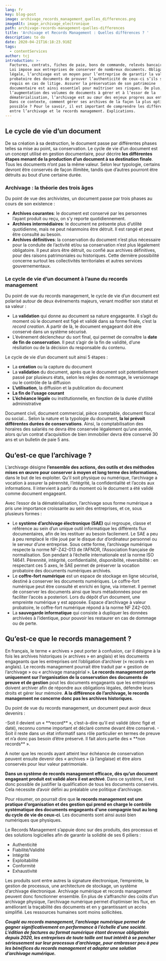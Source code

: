 ```yaml
---
lang: fr
key: blog-post
image: archivage_records_management_quelles_differences.png
imageAlt: image_archivage_electronique
path: archivage-records-management-quelles-differences
title: 'Archivage et Records Management : Quelles différences ? '
description: to do
date: 2020-04-21T16:18:23.910Z
tags:
  - contentServices
author: tcj
introduction: >-
  Factures, contrats, fiches de paie, bons de commande, relevés bancaires… La
  Loi impose aux entreprises de conserver de nombreux documents. Obligation
  légale, l’archivage est un moyen pour l’entreprise de garantir la valeur
  probatoire des documents de prouver l’authenticité de ceux-ci s’ils sont
  requis en cas de litige. Assurer la préservation de son patrimoine
  documentaire est ainsi essentiel pour maîtriser ses risques. De plus, face à
  l’augmentation des volumes de documents à gérer et à l’essor de la
  dématérialisation, l’archivage est au cœur des enjeux propres aux entreprises.
  Dans ce contexte, comment gérer ses archives de la façon la plus optimale
  possible ? Pour le savoir, il est important de comprendre les différences
  entre l’archivage et le records management. Explications.
---
```

## Le cycle de vie d’un document

De sa création à sa destruction, le document passe par différentes phases telles sa mise au point, sa conservation. Le cycle de vie d’un document est un concept utilisé en gestion documentaire, pour décrire **les différentes étapes menant de la production d’un document à sa destination finale**. Tous les documents n’ont pas la même valeur. Selon leur typologie, certains devront être conservés de façon illimitée, tandis que d’autres pourront être détruits au bout d’une certaine durée.

### Archivage : la théorie des trois âges

Du point de vue des archivistes, un document passe par trois phases au cours de son existence :

* **Archives courantes**: le document est conservé par les personnes l’ayant produit ou reçu, on s’y reporte quotidiennement.
* **Archives intermédiaires**: le document ne présente plus d’utilité quotidienne, mais ne peut néanmoins être détruit. Il est rangé et peut être consulté au besoin.
* **Archives définitives**: la conservation du document n’est plus nécessaire pour la conduite de l’activité et/ou sa conservation n’est plus légalement obligatoire. Il peut alors être détruit, ou confié aux archives définitives, pour des raisons patrimoniales ou historiques. Cette dernière possibilité concerne surtout les collectivités territoriales et autres services gouvernementaux.

### Le cycle de vie d’un document à l’aune du records management

Du point de vue du records management, le cycle de vie d’un document est polarisé autour de deux événements majeurs, venant modifier son statut et sa valeur :

* La **validation** qui donne au document sa nature engageante. Il s’agit du moment où le document est figé et validé dans sa forme finale, c’est la *record creation*. A partir de là, le document engageant doit être conservé dans un système sécurisé.
* L’événement déclencheur du sort final, qui permet de connaître la **date de fin de conservation**. Il peut s’agir de la fin de validité, d’une résiliation ou de la décision du responsable du contenu.

Le cycle de vie d’un document suit ainsi 5 étapes :

* La **création** ou la capture du document
* La **validation** du document, après que le document soit potentiellement passé par plusieurs états, selon les règles de nommage, le versionnage ou le contrôle de la diffusion
* **L’utilisation**, la diffusion et la publication du document
* **La fin de l’usage courant**
* **L’échéance légale** ou institutionnelle, en fonction de la durée d’utilité administrative

Document civil, document commercial, pièce comptable, document fiscal ou social… Selon la nature et la typologie du document, **la loi prévoit différentes durées de conservations**. Ainsi, la comptabilisation des horaires des salariés ne devra être conservée légalement qu’une année, alors qu’un contrat d’acquisition de bien immobilier devra être conservé 30 ans et un bulletin de paie 5 ans.

## Qu’est-ce que l’archivage ?

L’archivage désigne **l’ensemble des actions, des outils et des méthodes mises en œuvre pour conserver à moyen et long terme des informations**, dans le but de les exploiter. Qu’il soit physique ou numérique, l’archivage a vocation à assurer la pérennité, l’intégrité, la confidentialité et l’accès aux informations. Il intervient à partir du moment où le document a été validé comme document engageant.

Avec l’essor de la dématérialisation, l’archivage sous forme numérique a pris une importance croissante au sein des entreprises, et ce, sous plusieurs formes :

* Le **système d’archivage électronique (SAE)** qui regroupe, classe et référence au sein d’un unique outil informatique les différents flux documentaires, afin de les restituer au besoin facilement. Le SAE a peu à peu remplacé le rôle joué par le disque dur d’ordinateur personnel ou le serveur d’une entreprise. Sous cette forme, l’archivage numérique respecte la norme NF-Z42-013 de l’AFNOR, l’Association française de normalisation. Son pendant à l’échelle internationale est la norme ISO 14641. Pérennité, intégrité, confidentialité, disponibilité, réversibilité : en respectant ces 5 axes, le SAE permet de préserver la vocation probatoire des documents numériques archivés.
* Le **coffre-fort numérique** est un espace de stockage en ligne sécurisé, destiné à conserver les documents numériques. Le coffre-fort numérique peut être consulté et enrichi en ligne, via internet. Il permet de conserver les documents ainsi que leurs métadonnées pour en faciliter l’accès a posteriori. Lors du dépôt d’un document, une empreinte numérique y est apposée. Espace d’archivage à valeur probatoire, le coffre-fort numérique répond à la norme NF Z42-020.
* La **sauvegarde informatique** qui consiste à dupliquer les données archivées à l’identique, pour pouvoir les restaurer en cas de dommage ou de perte.

## Qu’est-ce que le records management ?

En français, le terme « archives » peut porter à confusion, car il désigne à la fois les archives historiques (« archives » en anglais) et les documents engageants que les entreprises ont l’obligation d’archiver (« records » en anglais). Le records management pourrait être traduit par « gestion de l’archivage » ou « archivage managérial ». **Le records management porte uniquement sur l’organisation de la conservation des documents de preuve et de gestion** pout les documents engageants que les entreprises doivent archiver afin de répondre aux obligations légales, défendre leurs droits et gérer leur mémoire. **A la différence de l’archivage, le records management ne concerne donc pas les archives historiques**.

Du point de vue du records management, un document peut avoir deux devenirs :

<!--\[if !supportLists]-->-<!--\[endif]-->Soit il devient un « **record** », c’est-à-dire qu’il est validé (donc figé et daté), reconnu comme important et déclaré comme devant être conservé.

<!--\[if !supportLists]-->-<!--\[endif]-->Soit il reste dans un état informatif sans rôle particulier en termes de preuve et n’a donc pas besoin d’être préservé. Il fait alors partie des « **non records** ».

A noter que les records ayant atteint leur échéance de conservation peuvent ensuite devenir des « archives » (à l’anglaise) et être alors conservés pour leur valeur patrimoniale.

**Dans un système de records management efficace, dès qu’un document engageant produit est validé alors il est archivé**. Dans ce système, il est donc possible de justifier la qualification de tous les documents conservés. Cela nécessite d’avoir défini au préalable une politique d’archivage.

Pour résumer, on pourrait dire que **le records management est une pratique d’organisation et des gestion qui prend en charge le contrôle systématique des documents engageants d'une compagnie tout au long du cycle de vie de ceux-ci**. Les documents sont ainsi aussi bien numériques que physiques.

Le Records Management s’appuie donc sur des produits, des processus et des solutions logicielles afin de garantir la solidité de ses 6 piliers :

* Authenticité
* Fiabilité/Validité
* Intégrité
* Exploitabilité
* Conformité
* Exhaustivité

Les produits sont entre autres la signature électronique, l’empreinte, la gestion de processus, une architecture de stockage, un système d’archivage électronique. Archivage numérique et records management peuvent donc fonctionner ensemble. En plus de s’affranchir des coûts d’un archivage physique, l’archivage numérique permet d’optimiser les flux, en améliorant la traçabilité des documents et en y garantissant un accès simplifié. Les ressources humaines sont moins sollicitées. 

***Couplé au records management, l’archivage numérique permet de gagner significativement en performance à l’échelle d’une société. L’édition de factures au format numérique étant devenue obligatoire depuis 2020, les entreprises de toute taille ont tout intérêt à se pencher sérieusement sur leur processus d’archivage, pour embrasser peu à peu les bénéfices du records management et adopter une solution d’archivage numérique.***